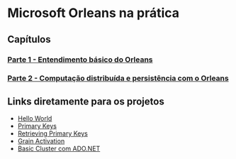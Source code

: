 # Microsoft Orleans na prática

## Capítulos

### [Parte 1 - Entendimento básico do Orleans](https://github.com/prrandrade/OrleansStudy/tree/master/Parte%201%20-%20Entendimento%20b%C3%A1sico%20do%20Orleans)

### [Parte 2 - Computação distribuída e persistência com o Orleans](https://github.com/prrandrade/OrleansStudy/tree/master/Parte%202%20-%20Computa%C3%A7%C3%A3o%20distribu%C3%ADda%20e%20persist%C3%AAncia%20com%20o%20Orleans)

## Links diretamente para os projetos

- [Hello World][01-HelloWorld]
- [Primary Keys][02-PrimaryKeys]
- [Retrieving Primary Keys][03-RetrievingPrimaryKeys]
- [Grain Activation][04-GrainActivation]
- [Basic Cluster com ADO.NET][05-BasicClusterAdoNet]

[01-HelloWorld]: https://github.com/prrandrade/OrleansStudy/tree/master/Projetos/01-HelloWorld

[02-PrimaryKeys]: https://github.com/prrandrade/OrleansStudy/tree/master/Projetos/02-PrimaryKeys

[03-RetrievingPrimaryKeys]: https://github.com/prrandrade/OrleansStudy/tree/master/Projetos/03-RetrievingPrimaryKeys

[04-GrainActivation]: https://github.com/prrandrade/OrleansStudy/tree/master/Projetos/04-GrainActivation

[05-BasicClusterAdoNet]: https://github.com/prrandrade/OrleansStudy/tree/master/Projetos/05-BasicClusterAdoNet



